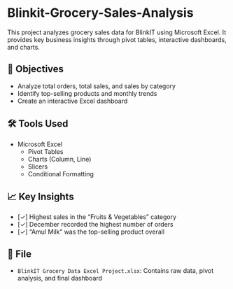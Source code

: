# Blinkit-Grocery-Sales-Analysis

This project analyzes grocery sales data for BlinkIT using Microsoft Excel. It provides key business insights through pivot tables, interactive dashboards, and charts.

## 📌 Objectives
- Analyze total orders, total sales, and sales by category
- Identify top-selling products and monthly trends
- Create an interactive Excel dashboard

## 🛠️ Tools Used
- Microsoft Excel
  - Pivot Tables
  - Charts (Column, Line)
  - Slicers
  - Conditional Formatting

## 📈 Key Insights
- [✓] Highest sales in the “Fruits & Vegetables” category
- [✓] December recorded the highest number of orders
- [✓] “Amul Milk” was the top-selling product overall

## 📂 File
- `BlinkIT Grocery Data Excel Project.xlsx`: Contains raw data, pivot analysis, and final dashboard
